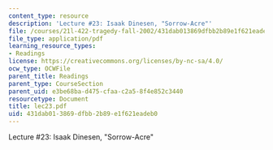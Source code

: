 ```yaml
---
content_type: resource
description: 'Lecture #23: Isaak Dinesen, "Sorrow-Acre"'
file: /courses/21l-422-tragedy-fall-2002/431dab013869dfbb2b89e1f621eadeb0_lec23.pdf
file_type: application/pdf
learning_resource_types:
- Readings
license: https://creativecommons.org/licenses/by-nc-sa/4.0/
ocw_type: OCWFile
parent_title: Readings
parent_type: CourseSection
parent_uid: e3be68ba-d475-cfaa-c2a5-8f4e852c3440
resourcetype: Document
title: lec23.pdf
uid: 431dab01-3869-dfbb-2b89-e1f621eadeb0
---
```

Lecture #23: Isaak Dinesen, "Sorrow-Acre"